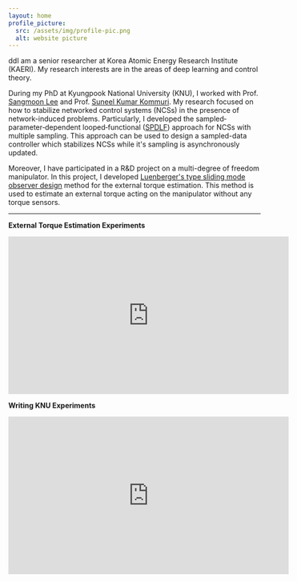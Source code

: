 ```yaml
---
layout: home
profile_picture:
  src: /assets/img/profile-pic.png
  alt: website picture
---
```


<p>
ddI am a senior researcher at Korea Atomic Energy Research Institute (KAERI). My research interests are in the areas of deep learning and control theory.
</p>

<p>
During my PhD at Kyungpook National University (KNU), I worked with Prof. <a href="https://control.knu.ac.kr">Sangmoon Lee</a> and Prof. <a href="https://www.xjtlu.edu.cn/en/departments/academic-departments/electrical-and-electronic-engineering/staff/suneel-kommuri">Suneel Kumar Kommuri</a>. My research focused on how to stabilize networked control systems (NCSs) in the presence of network-induced problems. Particularly, I developed the sampled‐parameter‐dependent looped‐functional (<a href="https://onlinelibrary.wiley.com/doi/abs/10.1002/rnc.5454">SPDLF</a>) approach for NCSs with multiple sampling. This approach can be used to design a sampled-data controller which stabilizes NCSs while it's sampling is asynchronously updated.
</p>

<p>
Moreover, I have participated in a R&D project on a multi-degree of freedom manipulator. In this project, I developed <a href="https://ieeexplore.ieee.org/abstract/document/9382115">Luenberger's type sliding mode observer design</a> method for the external torque estimation. This method is used to estimate an external torque acting on the manipulator without any torque sensors. 
</p>

___
**External Torque Estimation Experiments**  
<p align="center"><iframe width="560" height="315" src="https://www.youtube.com/embed/VS7IVB8Q-JY" frameborder="0" allow="accelerometer; autoplay; clipboard-write; encrypted-media; gyroscope; picture-in-picture" allowfullscreen></iframe></p>

**Writing KNU Experiments**  
<p align="center"><iframe width="560" height="315" src="https://www.youtube.com/embed/IIHCj-0-Iv0" frameborder="0" allow="accelerometer; autoplay; clipboard-write; encrypted-media; gyroscope; picture-in-picture" allowfullscreen></iframe></p>

